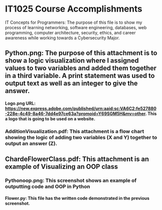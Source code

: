 # IT1025 Course Accomplishments 
IT Concepts for Programmers: The purpose of this file is to show my process of learning networking, software engineering, databases, web programming, computer architecture, security, ethics, and career awareness while working towards a Cybersecurity Major.
## Python.png: The purpose of this attachment is to show a logic visualization where I assigned values to two variables and added them together in a third variable. A print statement was used to output text as well as an integer to give the answer.
#### Logo.png URL: https://new.express.adobe.com/published/urn:aaid:sc:VA6C2:fe527880-228e-4c49-8a46-7dd4e97ce63a?promoid=Y69SGM5H&mv=other. This a logo that is going to be used on a website.
### AdditionVisualization.pdf: This attachment is a flow chart showing the logic of adding two variables (X and Y) together to output an answer (Z).
## ChardeFlowerClass.pdf: This attachment is an example of Visualizing an OOP class
### Pythonoop.png: This screenshot shows an example of outputting code and OOP in Python
#### Flower.py: This file has the written code demonstrated in the previous screenshot.
